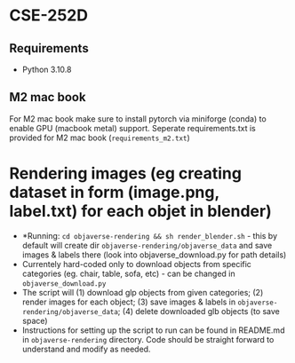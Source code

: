 # CSE-252D

## Requirements
- Python 3.10.8


## M2 mac book
For M2 mac book make sure to install pytorch via miniforge (conda) to enable GPU (macbook metal) support. 
Seperate requirements.txt is provided for M2 mac book (`requirements_m2.txt`)

# Rendering images (eg creating dataset in form (image.png, label.txt) for each objet in blender)
* *Running: `cd objaverse-rendering && sh render_blender.sh` - this by default will create dir `objaverse-rendering/objaverse_data` and save images & labels there (look into objaverse_download.py for path details)
* Currentely hard-coded only to download objects from specific categories (eg. chair, table, sofa, etc) - can be changed in `objaverse_download.py`
* The script will (1) download glp objects from given categories; (2) render images for each object; (3) save images & labels in `objaverse-rendering/objaverse_data`; (4) delete downloaded glb objects (to save space)
* Instructions for setting up the script to run can be found in README.md in `objaverse-rendering` directory. Code should be straight forward to understand and modify as needed.